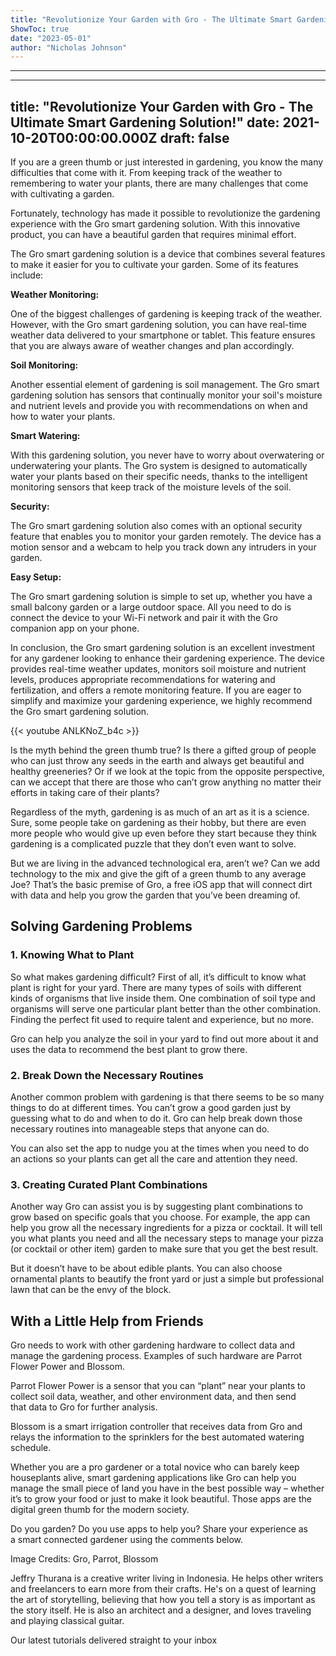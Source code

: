 ```yaml
---
title: "Revolutionize Your Garden with Gro - The Ultimate Smart Gardening Solution!"
ShowToc: true 
date: "2023-05-01"
author: "Nicholas Johnson"
---
```

*****
---
title: "Revolutionize Your Garden with Gro - The Ultimate Smart Gardening Solution!"
date: 2021-10-20T00:00:00.000Z
draft: false
---

If you are a green thumb or just interested in gardening, you know the many difficulties that come with it. From keeping track of the weather to remembering to water your plants, there are many challenges that come with cultivating a garden.

Fortunately, technology has made it possible to revolutionize the gardening experience with the Gro smart gardening solution. With this innovative product, you can have a beautiful garden that requires minimal effort.

The Gro smart gardening solution is a device that combines several features to make it easier for you to cultivate your garden. Some of its features include:

**Weather Monitoring:**

One of the biggest challenges of gardening is keeping track of the weather. However, with the Gro smart gardening solution, you can have real-time weather data delivered to your smartphone or tablet. This feature ensures that you are always aware of weather changes and plan accordingly.

**Soil Monitoring:**

Another essential element of gardening is soil management. The Gro smart gardening solution has sensors that continually monitor your soil's moisture and nutrient levels and provide you with recommendations on when and how to water your plants.

**Smart Watering:**

With this gardening solution, you never have to worry about overwatering or underwatering your plants. The Gro system is designed to automatically water your plants based on their specific needs, thanks to the intelligent monitoring sensors that keep track of the moisture levels of the soil.

**Security:**

The Gro smart gardening solution also comes with an optional security feature that enables you to monitor your garden remotely. The device has a motion sensor and a webcam to help you track down any intruders in your garden.

**Easy Setup:**

The Gro smart gardening solution is simple to set up, whether you have a small balcony garden or a large outdoor space. All you need to do is connect the device to your Wi-Fi network and pair it with the Gro companion app on your phone.

In conclusion, the Gro smart gardening solution is an excellent investment for any gardener looking to enhance their gardening experience. The device provides real-time weather updates, monitors soil moisture and nutrient levels, produces appropriate recommendations for watering and fertilization, and offers a remote monitoring feature. If you are eager to simplify and maximize your gardening experience, we highly recommend the Gro smart gardening solution.

{{< youtube ANLKNoZ_b4c >}} 



Is the myth behind the green thumb true? Is there a gifted group of people who can just throw any seeds in the earth and always get beautiful and healthy greeneries? Or if we look at the topic from the opposite perspective, can we accept that there are those who can’t grow anything no matter their efforts in taking care of their plants?
 
Regardless of the myth, gardening is as much of an art as it is a science. Sure, some people take on gardening as their hobby, but there are even more people who would give up even before they start because they think gardening is a complicated puzzle that they don’t even want to solve.
 
But we are living in the advanced technological era, aren’t we? Can we add technology to the mix and give the gift of a green thumb to any average Joe? That’s the basic premise of Gro, a free iOS app that will connect dirt with data and help you grow the garden that you’ve been dreaming of.
 
## Solving Gardening Problems
 
### 1. Knowing What to Plant
 
So what makes gardening difficult? First of all, it’s difficult to know what plant is right for your yard. There are many types of soils with different kinds of organisms that live inside them. One combination of soil type and organisms will serve one particular plant better than the other combination. Finding the perfect fit used to require talent and experience, but no more.
 
Gro can help you analyze the soil in your yard to find out more about it and uses the data to recommend the best plant to grow there.
 

 
### 2. Break Down the Necessary Routines
 
Another common problem with gardening is that there seems to be so many things to do at different times. You can’t grow a good garden just by guessing what to do and when to do it. Gro can help break down those necessary routines into manageable steps that anyone can do.
 
You can also set the app to nudge you at the times when you need to do an actions so your plants can get all the care and attention they need.
 
### 3. Creating Curated Plant Combinations
 
Another way Gro can assist you is by suggesting plant combinations to grow based on specific goals that you choose. For example, the app can help you grow all the necessary ingredients for a pizza or cocktail. It will tell you what plants you need and all the necessary steps to manage your pizza (or cocktail or other item) garden to make sure that you get the best result.
 
But it doesn’t have to be about edible plants. You can also choose ornamental plants to beautify the front yard or just a simple but professional lawn that can be the envy of the block.
 
## With a Little Help from Friends
 
Gro needs to work with other gardening hardware to collect data and manage the gardening process. Examples of such hardware are Parrot Flower Power and Blossom.
 
Parrot Flower Power is a sensor that you can “plant” near your plants to collect soil data, weather, and other environment data, and then send that data to Gro for further analysis.
 
Blossom is a smart irrigation controller that receives data from Gro and relays the information to the sprinklers for the best automated watering schedule.
 
Whether you are a pro gardener or a total novice who can barely keep houseplants alive, smart gardening applications like Gro can help you manage the small piece of land you have in the best possible way – whether it’s to grow your food or just to make it look beautiful. Those apps are the digital green thumb for the modern society.
 
Do you garden? Do you use apps to help you? Share your experience as a smart connected gardener using the comments below.
 
Image Credits: Gro, Parrot, Blossom
 
Jeffry Thurana is a creative writer living in Indonesia. He helps other writers and freelancers to earn more from their crafts. He's on a quest of learning the art of storytelling, believing that how you tell a story is as important as the story itself. He is also an architect and a designer, and loves traveling and playing classical guitar.
 
Our latest tutorials delivered straight to your inbox




